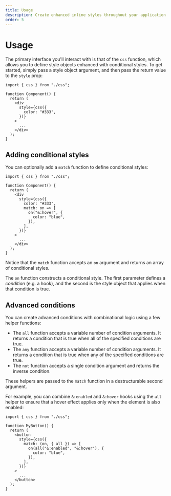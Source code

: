 ```yaml
---
title: Usage
description: Create enhanced inline styles throughout your application.
order: 5
---
```


# Usage

The primary interface you'll interact with is that of the `css` function, which
allows you to define style objects enhanced with conditional styles. To get
started, simply pass a style object argument, and then pass the return value to
the `style` prop:

```tsx
import { css } from "./css";

function Component() {
  return (
    <div
      style={css({
        color: "#333",
      })}
    >
      ...
    </div>
  );
}
```

## Adding conditional styles

You can optionally add a `match` function to define conditional styles:

```tsx
import { css } from "./css";

function Component() {
  return (
    <div
      style={css({
        color: "#333",
        match: on => [
          on("&:hover", {
            color: "blue",
          }),
        ],
      })}
    >
      ...
    </div>
  );
}
```

Notice that the `match` function accepts an `on` argument and returns an array
of conditional styles.

The `on` function constructs a conditional style. The first parameter defines a
_condition_ (e.g. a hook), and the second is the style object that applies when
that condition is true.

## Advanced conditions

You can create advanced conditions with combinational logic using a few helper
functions:

- The `all` function accepts a variable number of condition arguments. It
  returns a condition that is true when all of the specified conditions are
  true.
- The `any` function accepts a variable number of condition arguments. It
  returns a condition that is true when any of the specified conditions are
  true.
- The `not` function accepts a single condition argument and returns the inverse
  condition.

These helpers are passed to the `match` function in a destructurable second
argument.

For example, you can combine `&:enabled` and `&:hover` hooks using the `all`
helper to ensure that a hover effect applies only when the element is also
enabled:

```tsx
import { css } from "./css";

function MyButton() {
  return (
    <button
      style={css({
        match: (on, { all }) => [
          on(all("&:enabled", "&:hover"), {
            color: "blue",
          }),
        ],
      })}
    >
      ...
    </button>
  );
}
```
